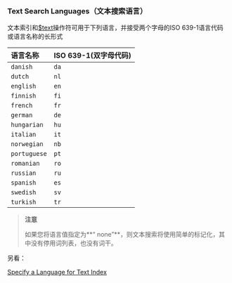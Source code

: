 
### Text Search Languages（文本搜索语言）
文本索引和[$text](#)操作符可用于下列语言，并接受两个字母的ISO 639-1语言代码或语言名称的长形式

| 语言名称     | ISO 639-1(双字母代码) |
| :----------- | :-------------------- |
| `danish`     | `da`                  |
| `dutch`      | `nl`                  |
| `english`    | `en`                  |
| `finnish`    | `fi`                  |
| `french`     | `fr`                  |
| `german`     | `de`                  |
| `hungarian`  | `hu`                  |
| `italian`    | `it`                  |
| `norwegian`  | `nb`                  |
| `portuguese` | `pt`                  |
| `romanian`   | `ro`                  |
| `russian`    | `ru`                  |
| `spanish`    | `es`                  |
| `swedish`    | `sv`                  |
| `turkish`    | `tr`                  |

> **注意**
>
> 如果您将语言值指定为**“ none”**，则文本搜索将使用简单的标记化，其中没有停用词列表，也没有词干。<br />

另看：

[Specify a Language for Text Index](https://docs.mongodb.com/manual/tutorial/specify-language-for-text-index/)
<a name="HACt3"></a>

